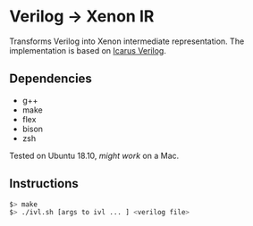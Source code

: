 # Verilog -> Xenon IR

Transforms Verilog into Xenon intermediate representation. The implementation
is based on [Icarus Verilog](https://github.com/steveicarus/iverilog).

## Dependencies

  * g++
  * make
  * flex
  * bison
  * zsh

Tested on Ubuntu 18.10, *might work* on a Mac.

## Instructions

```sh
$> make
$> ./ivl.sh [args to ivl ... ] <verilog file>
```
